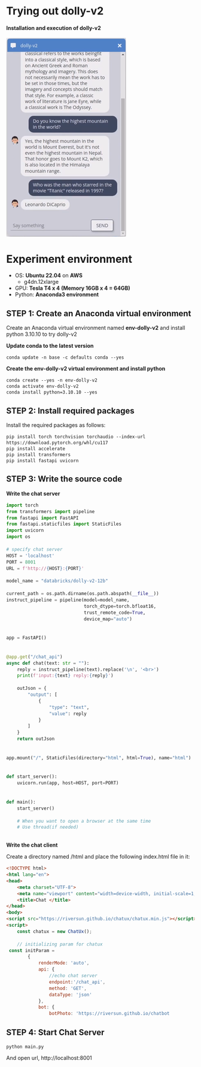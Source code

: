 # Trying out dolly-v2

#### Installation and execution of dolly-v2

![img.png](img.png)

# Experiment environment

- OS: **Ubuntu 22.04** on **AWS**
  - g4dn.12xlarge
- GPU: **Tesla T4 x 4 (Memory 16GB x 4 = 64GB)**
- Python: **Anaconda3 environment**

## STEP 1: Create an Anaconda virtual environment

Create an Anaconda virtual environment named **env-dolly-v2** and install python 3.10.10 to try dolly-v2

**Update conda to the latest version**

```commandline
conda update -n base -c defaults conda --yes
```


**Create the env-dolly-v2 virtual environment and install python**

```commandline
conda create --yes -n env-dolly-v2
conda activate env-dolly-v2
conda install python=3.10.10 --yes
```


## STEP 2: Install required packages

Install the required packages as follows:

```commandline
pip install torch torchvision torchaudio --index-url https://download.pytorch.org/whl/cu117
pip install accelerate
pip install transformers
pip install fastapi uvicorn
```


## STEP 3: Write the source code

**Write the chat server**

```python
import torch
from transformers import pipeline
from fastapi import FastAPI
from fastapi.staticfiles import StaticFiles
import uvicorn
import os

# specify chat server
HOST = 'localhost'
PORT = 8001
URL = f'http://{HOST}:{PORT}'

model_name = "databricks/dolly-v2-12b"

current_path = os.path.dirname(os.path.abspath(__file__))
instruct_pipeline = pipeline(model=model_name,
                             torch_dtype=torch.bfloat16,
                             trust_remote_code=True,
                             device_map="auto")


app = FastAPI()


@app.get("/chat_api")
async def chat(text: str = ""):
    reply = instruct_pipeline(text).replace('\n', '<br>')
    print(f'input:{text} reply:{reply}')

    outJson = {
        "output": [
            {
                "type": "text",
                "value": reply
            }
        ]
    }
    return outJson


app.mount("/", StaticFiles(directory="html", html=True), name="html")


def start_server():
    uvicorn.run(app, host=HOST, port=PORT)


def main():
    start_server()

    # When you want to open a browser at the same time
    # Use thread(if needed)
   
```

**Write the chat client**

Create a directory named /html and place the following index.html file in it:


```html
<!DOCTYPE html>
<html lang="en">
<head>
    <meta charset="UTF-8">
    <meta name="viewport" content="width=device-width, initial-scale=1, maximum-scale=1">
    <title>Chat </title>
</head>
<body>
<script src="https://riversun.github.io/chatux/chatux.min.js"></script>
<script>
    const chatux = new ChatUx();

    // initializing param for chatux
 const initParam =
        {
            renderMode: 'auto',
            api: {
                //echo chat server
                endpoint:'/chat_api',
                method: 'GET',
                dataType: 'json'
            },
            bot: {
                botPhoto: 'https://riversun.github.io/chatbot

```


## STEP 4: Start Chat Server

```
python main.py
```

And open url,
http://localhost:8001